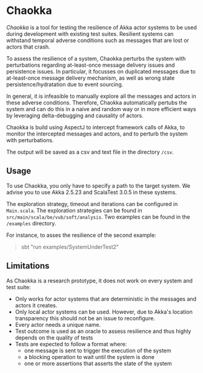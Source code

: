 # Chaokka
*Chaokka* is a tool for testing the resilience of Akka actor systems to be used during development with existing test suites. Resilient systems can withstand temporal adverse conditions such as messages that are lost or actors that crash.

To assess the resilience of a system, Chaokka perturbs the system with perturbations regarding at-least-once message delivery issues and persistence issues. In particular, it focusses on duplicated messages due to at-least-once message delivery mechanism, as well as wrong state persistence/hydratation due to event sourcing.

In general, it is infeasible to manually explore all the messages and actors in these adverse conditions. Therefore, Chaokka automatically pertubs the system and can do this in a naive and random way or in more efficient ways by leveraging delta-debugging and causality of actors.

Chaokka is build using AspectJ to intercept framework calls of Akka, to monitor the intercepted messages and actors, and to perturb the system with perturbations.

The output will be saved as a csv and text file in the directory `/csv`.

## Usage
To use Chaokka, you only have to specify a path to the target system. We advise you to use Akka 2.5.23 and ScalaTest 3.0.5 in these systems.

The exploration strategy, timeout and iterations can be configured in `Main.scala`.
The exploration strategies can be found in `src/main/scala/be/vub/soft/analysis`.
Two examples can be found in the `/examples` directory.

For instance, to asses the resilience of the second example:
> sbt "run examples/SystemUnderTest2"

## Limitations
As Chaokka is a research prototype, it does not work on every system and test suite:
- Only works for actor systems that are deterministic in the messages and actors it creates.
- Only local actor systems can be used. However, due to Akka's location transparency this should not be an issue to reconfigure.
- Every actor needs a unique name.
- Test outcome is used as an oracle to assess resilience and thus highly depends on the quality of tests
- Tests are expected to follow a format where:
    - one message is sent to trigger the execution of the system
    - a blocking operation to wait until the system is done
    - one or more assertions that asserts the state of the system

